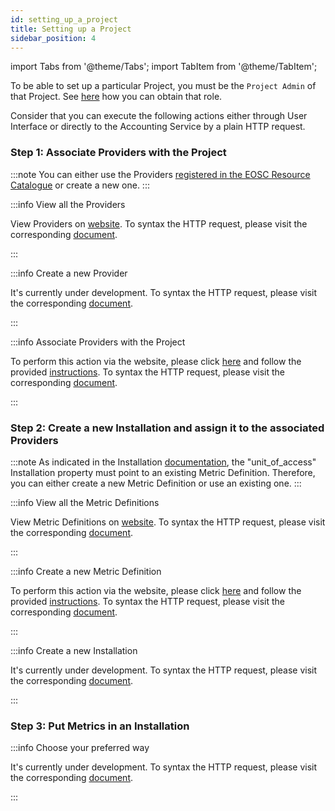```yaml
---
id: setting_up_a_project
title: Setting up a Project
sidebar_position: 4
---
```


import Tabs from '@theme/Tabs';
import TabItem from '@theme/TabItem';


To be able to set up a particular Project, you must be the `Project Admin` of that Project.
See [here](/docs/guides/api_actions/projects.md) how you can obtain that role.

Consider that you can execute the following actions either through User Interface or directly to the Accounting Service by a plain HTTP request.

### Step 1: Associate Providers with the Project

:::note
You can either use the Providers <a href="https://argoeu.github.io/argo-accounting/docs/api/provider#registering-provider-by-following-the-eosc-onboarding-process-at-httpsproviderseosc-portaleubecomeaprovider">registered in the EOSC Resource Catalogue</a> or create a new one. 
:::

:::info View all the Providers

<Tabs>
  <TabItem value="ui" label="User Interface">View Providers on <a href="https://accounting.eosc-portal.eu/providers">website</a>.</TabItem>
  <TabItem value="http" label="HTTP Request">To syntax the HTTP request, please visit the corresponding <a href="https://argoeu.github.io/argo-accounting/docs/api/provider#get---fetch-all-registered-providers">document</a>.</TabItem>
</Tabs>

:::

:::info Create a new Provider

<Tabs>
  <TabItem value="ui" label="User Interface">It's currently under development.</TabItem>
  <TabItem value="http" label="HTTP Request">To syntax the HTTP request, please visit the corresponding <a href="https://argoeu.github.io/argo-accounting/docs/api/provider#post---create-a-new-provider">document</a>.</TabItem>
</Tabs>

:::

:::info Associate Providers with the Project

<Tabs>
  <TabItem value="ui" label="User Interface">To perform this action via the website, please click <a href="https://accounting.eosc-portal.eu/projects">here</a> and follow the provided <a href="https://argoeu.github.io/argo-accounting/docs/guides/ui_actions/project#associate-providers-with-a-specific-project">instructions</a>.</TabItem>
  <TabItem value="http" label="HTTP Request">To syntax the HTTP request, please visit the corresponding <a href="https://argoeu.github.io/argo-accounting/docs/api/project#post---associate-providers-with-a-specific-project">document</a>.</TabItem>
</Tabs>

:::

### Step 2: Create a new Installation and assign it to the associated Providers

:::note
As indicated in the Installation <a href="https://argoeu.github.io/argo-accounting/docs/api/installation">documentation</a>, the "unit_of_access" Installation property must point to an existing Metric Definition.
Therefore, you can either create a new Metric Definition or use an existing one.
:::

:::info View all the Metric Definitions

<Tabs>
  <TabItem value="ui" label="User Interface">View Metric Definitions on <a href="https://accounting.eosc-portal.eu/metrics-definitions">website</a>.</TabItem>
  <TabItem value="http" label="HTTP Request">To syntax the HTTP request, please visit the corresponding <a href="https://argoeu.github.io/argo-accounting/docs/api/metric_definition#get----fetch-all-metric-definitions">document</a>.</TabItem>
</Tabs>

:::

:::info Create a new Metric Definition

<Tabs>
  <TabItem value="ui" label="User Interface">To perform this action via the website, please click <a href="https://accounting.eosc-portal.eu/metrics-definitions">here</a> and follow the provided <a href="https://argoeu.github.io/argo-accounting/docs/guides/ui_actions/metric_definition#create-a-metric-definition">instructions</a>.</TabItem>
  <TabItem value="http" label="HTTP Request">To syntax the HTTP request, please visit the corresponding <a href="https://argoeu.github.io/argo-accounting/docs/api/metric_definition#post---create-a-metric-definition">document</a>.</TabItem>
</Tabs>

:::

:::info Create a new Installation

<Tabs>
  <TabItem value="ui" label="User Interface">It's currently under development.</TabItem>
  <TabItem value="http" label="HTTP Request">To syntax the HTTP request, please visit the corresponding <a href="https://argoeu.github.io/argo-accounting/docs/api/installation#post---create-a-new-installation">document</a>.</TabItem>
</Tabs>

:::

### Step 3: Put Metrics in an Installation

:::info Choose your preferred way

<Tabs>
  <TabItem value="ui" label="User Interface">It's currently under development.</TabItem>
  <TabItem value="http" label="HTTP Request">To syntax the HTTP request, please visit the corresponding <a href="https://argoeu.github.io/argo-accounting/docs/api/metric#post---create-a-new-metric">document</a>.</TabItem>
</Tabs>

:::